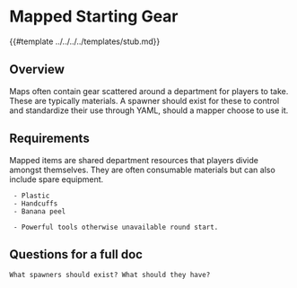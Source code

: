 # Mapped Starting Gear

{{#template ../../../../templates/stub.md}}

## Overview

Maps often contain gear scattered around a department for players to take. These are typically materials. A spawner should exist for these to control and standardize their use through YAML, should a mapper choose to use it.

## Requirements

Mapped items are shared department resources that players divide amongst themselves. They are often consumable materials but can also include spare equipment.

```admonish success "Good:"
 - Plastic
 - Handcuffs
 - Banana peel
```

```admonish failure "Bad:"
 - Powerful tools otherwise unavailable round start.
```

## Questions for a full doc

```admonish question
What spawners should exist? What should they have?
```